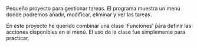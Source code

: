Pequeño proyecto para gestionar tareas. El programa muestra un menú donde podremos añadir, modificar, eliminar y ver las tareas.

En este proyecto he querido combinar una clase 'Funciones' para definir las acciones disponibles en el menú. El uso de la clase fue simplemente para practicar.
